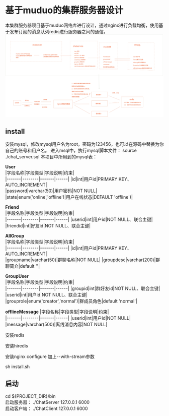 # 基于muduo的集群服务器设计

本集群服务器项目基于muduo网络库进行设计，通过nginx进行负载均衡，使用基于发布订阅的消息队列redis进行服务器之间的通信。
![](./media/%E9%9B%86%E7%BE%A4%E6%9C%8D%E5%8A%A1%E5%99%A8%E6%A8%A1%E5%9D%97%E5%9B%BE.jpg)

## install
安装mysql，修改mysql用户名为root，密码为123456，也可以在源码中替换为你自己的账号和用户名。  进入msql中，执行mysql脚本文件： source ./chat_server.sql
本项目中所用到的mysql表：  

**User**  
|字段名称|字段类型|字段说明|约束|  
|-------|--------|-------|------|
|id|int|用户id|PRIMARY KEY、AUTO_INCREMENT|  
|password|varchar(50)|用户密码|NOT NULL|  
|state|enum('online','offline')|用户在线状态|DEFAULT 'offline')|    
  
**Friend**  
|字段名称|字段类型|字段说明|约束|  
|-------|--------|-------|------|
|userid|int|用户id|NOT NULL、联合主键|  
|friendid|int|好友id|NOT NULL、联合主键|  
   
**AllGroup**  
|字段名称|字段类型|字段说明|约束|  
|-------|--------|-------|------|
|id|int|用户id|PRIMARY KEY、AUTO_INCREMENT|  
|groupname|varchar(50)|群聊名称|NOT NULL| 
|groupdesc|varchar(200)|群聊简介|default ''| 
  
**GroupUser**  
|字段名称|字段类型|字段说明|约束|  
|-------|--------|-------|------|
|groupid|int|群好友id|NOT NULL、联合主键|
|userid|int|用户id|NOT NULL、联合主键|    
|grouprole|enum('creator','normal')|群成员角色|default 'normal'|
  
**offlineMessage**
 |字段名称|字段类型|字段说明|约束|  
 |-------|--------|-------|------|
|userid|int|用户id|NOT NULL|    
|message|varchar(500)|离线消息内容|NOT NULL|

安装redis

安装hiredis

安装nginx
configure 加上--with-stream参数

sh install.sh

## 启动
cd ${PROJECT_DIR}/bin  
启动服务器： ./ChatServer   127.0.0.1 6000  
启动客户端： ./ChatClient   127.0.0.1 6000



